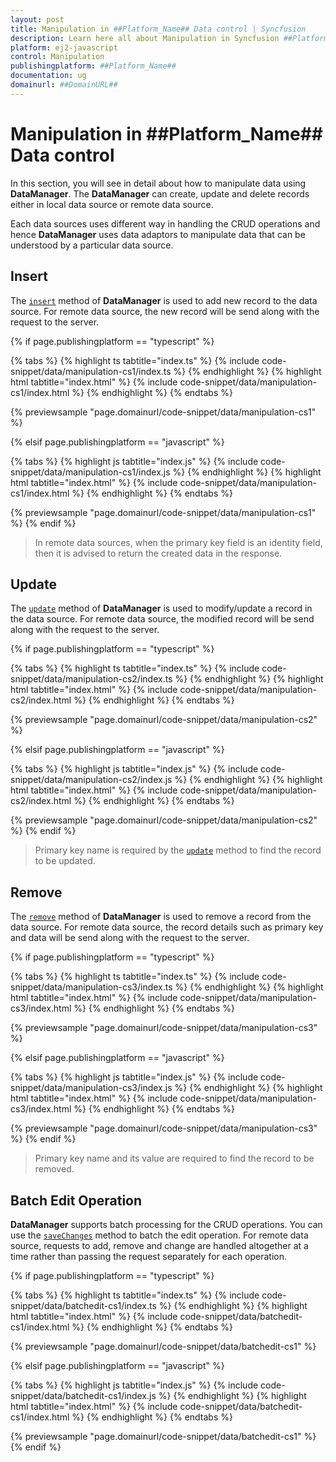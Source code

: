 ```yaml
---
layout: post
title: Manipulation in ##Platform_Name## Data control | Syncfusion
description: Learn here all about Manipulation in Syncfusion ##Platform_Name## Data control of Syncfusion Essential JS 2 and more.
platform: ej2-javascript
control: Manipulation 
publishingplatform: ##Platform_Name##
documentation: ug
domainurl: ##DomainURL##
---
```


# Manipulation in ##Platform_Name## Data control

In this section, you will see in detail about how to manipulate data using **DataManager**. The **DataManager** can create, update and delete records either in local data source or remote data source.

Each data sources uses different way in handling the CRUD operations and hence **DataManager** uses data adaptors to manipulate data that can be understood by a particular data source.

## Insert

The [`insert`](../api/data/dataManager/#insert) method of **DataManager** is used to add new record to the data source. For remote data source, the new record will be send along with the request to the server.

{% if page.publishingplatform == "typescript" %}

 {% tabs %}
{% highlight ts tabtitle="index.ts" %}
{% include code-snippet/data/manipulation-cs1/index.ts %}
{% endhighlight %}
{% highlight html tabtitle="index.html" %}
{% include code-snippet/data/manipulation-cs1/index.html %}
{% endhighlight %}
{% endtabs %}
        
{% previewsample "page.domainurl/code-snippet/data/manipulation-cs1" %}

{% elsif page.publishingplatform == "javascript" %}

{% tabs %}
{% highlight js tabtitle="index.js" %}
{% include code-snippet/data/manipulation-cs1/index.js %}
{% endhighlight %}
{% highlight html tabtitle="index.html" %}
{% include code-snippet/data/manipulation-cs1/index.html %}
{% endhighlight %}
{% endtabs %}

{% previewsample "page.domainurl/code-snippet/data/manipulation-cs1" %}
{% endif %}

> In remote data sources, when the primary key field is an identity field, then it is advised to return the created data in the response.

## Update

The [`update`](../api/data/dataManager/#update) method of **DataManager** is used to modify/update a record in the data source. For remote data source, the modified record will be send along with the request to the server.

{% if page.publishingplatform == "typescript" %}

 {% tabs %}
{% highlight ts tabtitle="index.ts" %}
{% include code-snippet/data/manipulation-cs2/index.ts %}
{% endhighlight %}
{% highlight html tabtitle="index.html" %}
{% include code-snippet/data/manipulation-cs2/index.html %}
{% endhighlight %}
{% endtabs %}
        
{% previewsample "page.domainurl/code-snippet/data/manipulation-cs2" %}

{% elsif page.publishingplatform == "javascript" %}

{% tabs %}
{% highlight js tabtitle="index.js" %}
{% include code-snippet/data/manipulation-cs2/index.js %}
{% endhighlight %}
{% highlight html tabtitle="index.html" %}
{% include code-snippet/data/manipulation-cs2/index.html %}
{% endhighlight %}
{% endtabs %}

{% previewsample "page.domainurl/code-snippet/data/manipulation-cs2" %}
{% endif %}

> Primary key name is required by the [`update`](../api/data/dataManager/#update) method to find the record to be updated.

## Remove

The [`remove`](../api/data/dataManager/#remove) method of **DataManager** is used to remove a record from the data source. For remote data source, the record details such as primary key and data will be send along with the request to the server.

{% if page.publishingplatform == "typescript" %}

 {% tabs %}
{% highlight ts tabtitle="index.ts" %}
{% include code-snippet/data/manipulation-cs3/index.ts %}
{% endhighlight %}
{% highlight html tabtitle="index.html" %}
{% include code-snippet/data/manipulation-cs3/index.html %}
{% endhighlight %}
{% endtabs %}
        
{% previewsample "page.domainurl/code-snippet/data/manipulation-cs3" %}

{% elsif page.publishingplatform == "javascript" %}

{% tabs %}
{% highlight js tabtitle="index.js" %}
{% include code-snippet/data/manipulation-cs3/index.js %}
{% endhighlight %}
{% highlight html tabtitle="index.html" %}
{% include code-snippet/data/manipulation-cs3/index.html %}
{% endhighlight %}
{% endtabs %}

{% previewsample "page.domainurl/code-snippet/data/manipulation-cs3" %}
{% endif %}

> Primary key name and its value are required to find the record to be removed.

## Batch Edit Operation

**DataManager** supports batch processing for the CRUD operations. You can use the [`saveChanges`](../api/data/dataManager/#savechanges) method to batch the edit operation. For remote data source, requests to add, remove and change are handled altogether at a time rather than passing the request separately for each operation.

{% if page.publishingplatform == "typescript" %}

 {% tabs %}
{% highlight ts tabtitle="index.ts" %}
{% include code-snippet/data/batchedit-cs1/index.ts %}
{% endhighlight %}
{% highlight html tabtitle="index.html" %}
{% include code-snippet/data/batchedit-cs1/index.html %}
{% endhighlight %}
{% endtabs %}
        
{% previewsample "page.domainurl/code-snippet/data/batchedit-cs1" %}

{% elsif page.publishingplatform == "javascript" %}

{% tabs %}
{% highlight js tabtitle="index.js" %}
{% include code-snippet/data/batchedit-cs1/index.js %}
{% endhighlight %}
{% highlight html tabtitle="index.html" %}
{% include code-snippet/data/batchedit-cs1/index.html %}
{% endhighlight %}
{% endtabs %}

{% previewsample "page.domainurl/code-snippet/data/batchedit-cs1" %}
{% endif %}